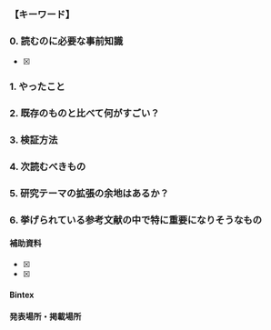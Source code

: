 ### 【キーワード】


### 0. 読むのに必要な事前知識
- [x] 



### 1. やったこと


### 2. 既存のものと比べて何がすごい？


### 3. 検証方法


### 4. 次読むべきもの


### 5. 研究テーマの拡張の余地はあるか？


### 6. 挙げられている参考文献の中で特に重要になりそうなもの


#### 補助資料
- [x] 
- [x] 

#### Bintex


#### 発表場所・掲載場所
